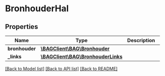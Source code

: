 # BronhouderHal

## Properties
Name | Type | Description | Notes
------------ | ------------- | ------------- | -------------
**bronhouder** | [**\BAGClient\BAG\Bronhouder**](Bronhouder.md) |  | 
**_links** | [**\BAGClient\BAG\BronhouderLinks**](BronhouderLinks.md) |  | [optional] 

[[Back to Model list]](../../README.md#documentation-for-models) [[Back to API list]](../../README.md#documentation-for-api-endpoints) [[Back to README]](../../README.md)

